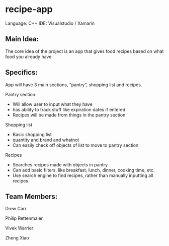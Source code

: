 # recipe-app
Language: C++
IDE: Visualstudio / Xamarin

## Main Idea:
The core idea of the project is an app that gives food recipes based on what food you already have.

## Specifics:
App will have 3 main sections, “pantry”, shopping list and recipes.

Pantry section: 
- Will allow user to input what they have
- has ability to track stuff like expiration dates if entered
- Recipes will be made from things in the pantry section

Shopping list
- Basic shopping list
- quantity and brand and whatnot
- Can easily check off objects of list to move to pantry section

Recipes
- Searches recipes made with objects in pantry
- Can add basic filters, like breakfast, lunch, dinner, cooking time, etc. 
- Use search engine to find recipes, rather than manually inputting all recipes

## Team Members:

Drew Carr

Philip Rettenmaier

Vivek Warrier

Zheng Xiao
